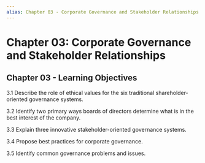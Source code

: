 ```yaml
---
alias: Chapter 03 - Corporate Governance and Stakeholder Relationships
---
```


# Chapter 03: Corporate Governance and Stakeholder Relationships

## Chapter 03 - Learning Objectives

3.1 Describe the role of ethical values for the six traditional shareholder-oriented governance systems.

3.2 Identify two primary ways boards of directors determine what is in the best interest of the company.

3.3 Explain three innovative stakeholder-oriented governance systems.

3.4 Propose best practices for corporate governance.

3.5 Identify common governance problems and issues.
